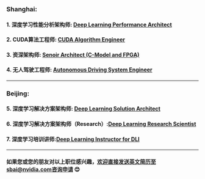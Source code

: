 
### Shanghai:
#### 1. 深度学习性能分析架构师: [Deep Learning Performance Architect](/深度学习性能分析架构师.md)
#### 2. CUDA算法工程师: [CUDA Algorithm Engineer](/CUDA_Algorithm_Engineer.md)
#### 3. 资深架构师: [Senoir Architect (C-Model and FPGA)](/Senior_Architect.md)
#### 4. 无人驾驶工程师: [Autonomous Driving System Engineer](/无人驾驶系统工程师.md)
____
### Beijing:
#### 5. 深度学习解决方案架构师: [Deep Learning Solution Architect](/深度学习解决方案架构师.md)
#### 6. 深度学习解决方案架构师（Research）:[Deep Learning Research Scientist](/深度学习解决方案架构师(Research).md)
#### 7. 深度学习培训讲师:[Deep Learning Instructor for DLI](/深度学习培训讲师.md)

____
#### 如果您或您的朋友对以上职位感兴趣，欢迎直接发送英文简历至sbai@nvidia.com咨询申请 :blush:


